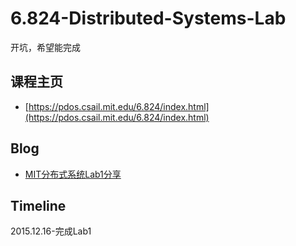 # 6.824-Distributed-Systems-Lab

开坑，希望能完成

## 课程主页

* [https://pdos.csail.mit.edu/6.824/index.html](https://pdos.csail.mit.edu/6.824/index.html)

## Blog

* [MIT分布式系统Lab1分享](http://gaocegege.com/Blog/distributed%20system/ds-lab1/)

## Timeline

2015.12.16-完成Lab1